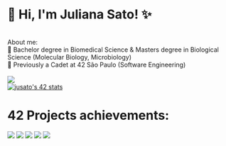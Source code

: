 # 👋 Hi, I'm Juliana Sato! ✨
<br>
About me: <br>
🧬 Bachelor degree in Biomedical Science & Masters degree in Biological Science (Molecular Biology, Microbiology) <br>
🌱 Previously a Cadet at 42 São Paulo (Software Engineering) <br>
<br>
<div> 
  <a href="https://www.linkedin.com/in/juliana-lumi-sato/" target="_blank"><img src="https://img.shields.io/badge/-LinkedIn-%230077B5?style=for-the-badge&logo=linkedin&logoColor=white" target="_blank"></a> 
</div>
<div>
<a href="https://github.com/JaeSeoKim/badge42"><img src="https://badge42.vercel.app/api/v2/cl3as43u0011709jxtjjwqkor/stats?cursusId=21&coalitionId=undefined" alt="jusato's 42 stats" /></a>
</div>

<div>
  <h1>42 Projects achievements:</h1>
  <img src="https://user-images.githubusercontent.com/99855085/173451109-3abd4960-3e0d-41dc-b14c-8b4e6b9f71cc.png">
  <img src="https://user-images.githubusercontent.com/99855085/173451124-d7081390-725a-40d4-b792-9533a5b8988c.png">
  <img src="https://user-images.githubusercontent.com/99855085/178151472-fde5ad76-02ba-44a1-a072-66ddea8302e8.png">
  <img src="https://user-images.githubusercontent.com/99855085/185276973-a37a6cae-7dd5-4872-bdca-3abffab21c2d.png">
  <img src="https://user-images.githubusercontent.com/99855085/198384948-f2819270-4dac-46c5-991d-e24b46c779bf.png">

</div>
